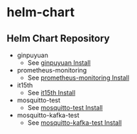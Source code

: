 # helm-chart

## Helm Chart Repository

* ginpuyuan
  * See [ginpuyuan Install](./ginpuyuan/README.md)
* prometheus-monitoring
  * See [prometheus-monitoring Install](./prometheus-monitoring/README.md)
* it15th
  * See [it15th Install](./it15th/README.md)
* mosquitto-test
  * See [mosquitto-test Install](./mosquitto-test/README.md)
* mosquitto-kafka-test
  * See [mosquitto-kafka-test Install](./mosquitto-kafka-test/README.md)
